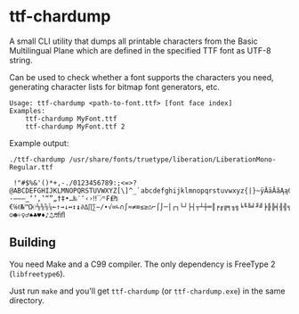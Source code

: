 # ttf-chardump
A small CLI utility that dumps all printable characters from the Basic
Multilingual Plane which are defined in the specified TTF font as UTF-8 string.

Can be used to check whether a font supports the characters you need, generating
character lists for bitmap font generators, etc.

```
Usage: ttf-chardump <path-to-font.ttf> [font face index]
Examples:
	ttf-chardump MyFont.ttf
	ttf-chardump MyFont.ttf 2

```

Example output:
```
./ttf-chardump /usr/share/fonts/truetype/liberation/LiberationMono-Regular.ttf
```

```
 !"#$%&'()*+,-./0123456789:;<=>?@ABCDEFGHIJKLMNOPQRSTUVWXYZ[\]^_`abcdefghijklmnopqrstuvwxyz{|}~ÿĀāĂăĄąĆćĈĉĊċČčĎďĐđĒēĔĕĖėĘęĚěĜĝĞğĠġĢģĤĥĦħĨĩĪīĬĭĮįİıĲĳĴĵĶķĸĹĺĻļĽľĿŀŁłŃńŅņŇňŉŊŋŌōŎŏŐőŒœŔŕŖŗŘřŚśŜŝŞşŠšŢţŤťŦŧŨũŪūŬŭŮůŰűŲųŴŵŶŷŸŹźŻżŽžſƒǺǻǼǽǾǿȘșȚțˆˇˉ˘˙˚˛˜˝;΄΅Ά·ΈΉΊΌΎΏΐΑΒΓΔΕΖΗΘΙΚΛΜΝΞΟΠΡΣΤΥΦΧΨΩΪΫάέήίΰαβγδεζηθικλμνξοπρςστυφχψωϊϋόύώЀЁЂЃЄЅІЇЈЉЊЋЌЍЎЏАБВГДЕЖЗИЙКЛМНОПРСТУФХЦЧШЩЪЫЬЭЮЯабвгдежзийклмнопрстуфхцчшщъыьэюяѐёђѓєѕіїјљњћќѝўџҐґẀẁẂẃẄẅỲỳ‐‑–—―‗‘’‚‛“”„†‡•…‰′″‹›‼‾⁄ⁿ₣₤₧€℅ℓ№™Ω℮⅛⅜⅝⅞←↑→↓↔↕↨∂∆∏∑−∕∙√∞∟∩∫≈≠≡≤≥⌂⌐⌠⌡─│┌┐└┘├┤┬┴┼═║╒╓╔╕╖╗╘╙╚╛╜╝╞╟╠╡╢╣╤╥╦╧╨╩╪╫╬▀▄█▌▐░▒▓■□▪▫▬▲►▼◄◊○●◘◙◦☺☻☼♀♂♠♣♥♦♪♫♬ﬁﬂ
```

## Building
You need Make and a C99 compiler.
The only dependency is FreeType 2 (```libfreetype6```).

Just run ```make``` and you'll get ```ttf-chardump``` (or ```ttf-chardump.exe```) in the same directory.